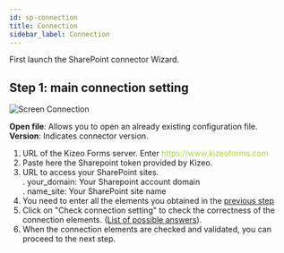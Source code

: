 ```yaml
---
id: sp-connection
title: Connection
sidebar_label: Connection
---
```


First launch the SharePoint connector Wizard.

## Step 1: main connection setting

![Screen Connection][connection-01]

**Open file**: Allows you to open an already existing configuration file.  
**Version**: Indicates connector version.
1. URL of the Kizeo Forms server. Enter <span style="color:#ABD33D">https://<span></span>www<span></span>.kizeoforms.com</span>  
2. Paste here the Sharepoint token provided by Kizeo.
3. URL to access your SharePoint sites.  
    . your_domain: Your Sharepoint account domain  
    . name_site: Your SharePoint site name
4. You need to enter all the elements you obtained in the [previous step](sp-token.md)
5. Click on "Check connection setting" to check the correctness of the connection elements. ([List of possible answers](sp-testconnection.md)).
6. When the connection elements are checked and validated, you can proceed to the next step.


<!-- ************************** -->
<!-- ***** Pictures List ****** --> 
<!-- ************************** -->

[connection-01]: /kizeo-forms-documentations/img/sp/en/connect-01.png